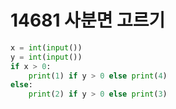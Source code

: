 # 14681 사분면 고르기



```python
x = int(input())
y = int(input())
if x > 0:
    print(1) if y > 0 else print(4)
else:
    print(2) if y > 0 else print(3)
```

